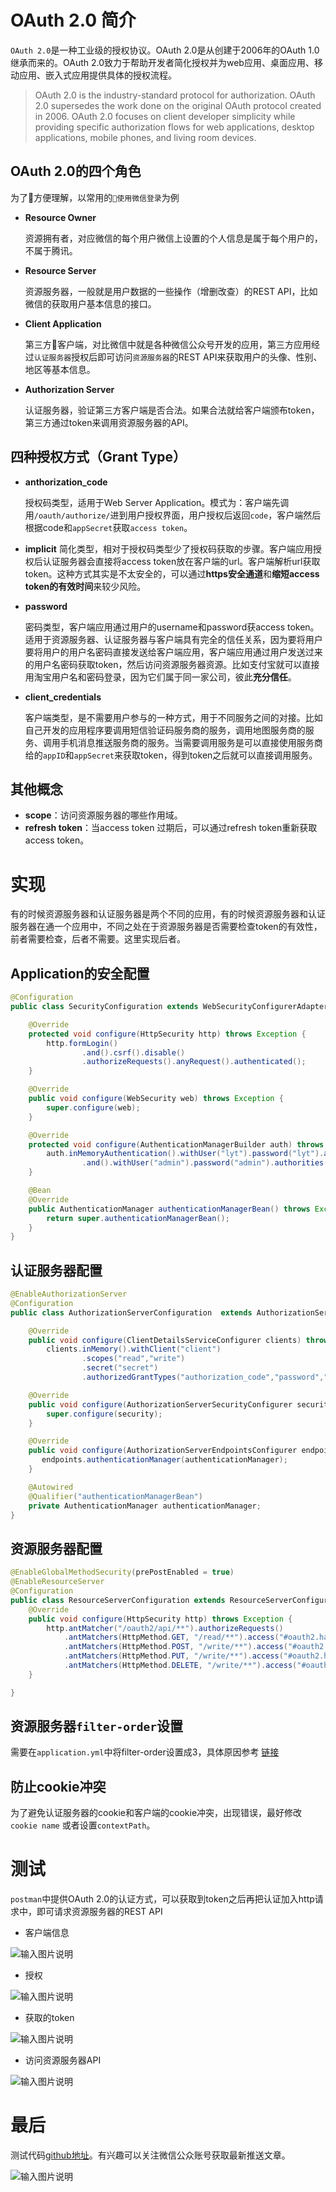 
# OAuth 2.0 简介

`OAuth 2.0`是一种工业级的授权协议。OAuth 2.0是从创建于2006年的OAuth 1.0继承而来的。OAuth 2.0致力于帮助开发者简化授权并为web应用、桌面应用、移动应用、嵌入式应用提供具体的授权流程。

> OAuth 2.0 is the industry-standard protocol for authorization. OAuth 2.0 supersedes the work done on the original OAuth protocol created in 2006. OAuth 2.0 focuses on client developer simplicity while providing specific authorization flows for web applications, desktop applications, mobile phones, and living room devices. 

## OAuth 2.0的四个角色

为了方便理解，以常用的`使用微信登录`为例

* **Resource Owner**

    资源拥有者，对应微信的每个用户微信上设置的个人信息是属于每个用户的，不属于腾讯。

* **Resource Server**

    资源服务器，一般就是用户数据的一些操作（增删改查）的REST API，比如微信的获取用户基本信息的接口。
    
* **Client Application**

    第三方客户端，对比微信中就是各种微信公众号开发的应用，第三方应用经过`认证服务器`授权后即可访问`资源服务器`的REST API来获取用户的头像、性别、地区等基本信息。

* **Authorization Server**

    认证服务器，验证第三方客户端是否合法。如果合法就给客户端颁布token，第三方通过token来调用资源服务器的API。

## 四种授权方式（Grant Type）

* **anthorization_code** 

    授权码类型，适用于Web Server Application。模式为：客户端先调用`/oauth/authorize/`进到用户授权界面，用户授权后返回`code`，客户端然后根据code和`appSecret`获取`access token`。

* **implicit**
    简化类型，相对于授权码类型少了授权码获取的步骤。客户端应用授权后认证服务器会直接将access token放在客户端的url。客户端解析url获取token。这种方式其实是不太安全的，可以通过**https安全通道**和**缩短access token的有效时间**来较少风险。

* **password**

    密码类型，客户端应用通过用户的username和password获access token。适用于资源服务器、认证服务器与客户端具有完全的信任关系，因为要将用户要将用户的用户名密码直接发送给客户端应用，客户端应用通过用户发送过来的用户名密码获取token，然后访问资源服务器资源。比如支付宝就可以直接用淘宝用户名和密码登录，因为它们属于同一家公司，彼此**充分信任**。

* **client_credentials**

    客户端类型，是不需要用户参与的一种方式，用于不同服务之间的对接。比如自己开发的应用程序要调用短信验证码服务商的服务，调用地图服务商的服务、调用手机消息推送服务商的服务。当需要调用服务是可以直接使用服务商给的`appID`和`appSecret`来获取token，得到token之后就可以直接调用服务。
    
## 其他概念

* **scope**：访问资源服务器的哪些作用域。
* **refresh token**：当access token 过期后，可以通过refresh token重新获取access token。

# 实现

有的时候资源服务器和认证服务器是两个不同的应用，有的时候资源服务器和认证服务器在通一个应用中，不同之处在于资源服务器是否需要检查token的有效性，前者需要检查，后者不需要。这里实现后者。

## Application的安全配置

``` java
@Configuration
public class SecurityConfiguration extends WebSecurityConfigurerAdapter {

    @Override
    protected void configure(HttpSecurity http) throws Exception {
        http.formLogin()
                .and().csrf().disable()
                .authorizeRequests().anyRequest().authenticated();
    }

    @Override
    public void configure(WebSecurity web) throws Exception {
        super.configure(web);
    }

    @Override
    protected void configure(AuthenticationManagerBuilder auth) throws Exception {
        auth.inMemoryAuthentication().withUser("lyt").password("lyt").authorities("ROLE_USER")
                .and().withUser("admin").password("admin").authorities("ROLE_ADMIN");
    }

    @Bean
    @Override
    public AuthenticationManager authenticationManagerBean() throws Exception {
        return super.authenticationManagerBean();
    }
}
```

## 认证服务器配置

``` java
@EnableAuthorizationServer
@Configuration
public class AuthorizationServerConfiguration  extends AuthorizationServerConfigurerAdapter {

    @Override
    public void configure(ClientDetailsServiceConfigurer clients) throws Exception {
        clients.inMemory().withClient("client")
                .scopes("read","write")
                .secret("secret")
                .authorizedGrantTypes("authorization_code","password","implicit","client_credentials");}

    @Override
    public void configure(AuthorizationServerSecurityConfigurer security) throws Exception {
        super.configure(security);
    }

    @Override
    public void configure(AuthorizationServerEndpointsConfigurer endpoints) throws Exception {
       endpoints.authenticationManager(authenticationManager);
    }

    @Autowired
    @Qualifier("authenticationManagerBean")
    private AuthenticationManager authenticationManager;
}

```

## 资源服务器配置

``` java
@EnableGlobalMethodSecurity(prePostEnabled = true)
@EnableResourceServer
@Configuration
public class ResourceServerConfiguration extends ResourceServerConfigurerAdapter {
	@Override
	public void configure(HttpSecurity http) throws Exception {
		http.antMatcher("/oauth2/api/**").authorizeRequests()
			.antMatchers(HttpMethod.GET, "/read/**").access("#oauth2.hasScope('read')")
			.antMatchers(HttpMethod.POST, "/write/**").access("#oauth2.hasScope('write')")
			.antMatchers(HttpMethod.PUT, "/write/**").access("#oauth2.hasScope('write')")
			.antMatchers(HttpMethod.DELETE, "/write/**").access("#oauth2.hasScope('write')");
	}

}

```

## 资源服务器`filter-order`设置

需要在`application.yml`中将filter-order设置成3，具体原因参考 [链接](https://github.com/spring-projects/spring-boot/issues/5072)

## 防止cookie冲突
为了避免认证服务器的cookie和客户端的cookie冲突，出现错误，最好修改`cookie name` 或者设置`contextPath`。
# 测试
`postman`中提供OAuth 2.0的认证方式，可以获取到token之后再把认证加入http请求中，即可请求资源服务器的REST API

* 客户端信息

![输入图片说明](https://static.oschina.net/uploads/img/201801/12094230_E1lr.png "在这里输入图片标题")

* 授权

![输入图片说明](https://static.oschina.net/uploads/img/201801/12094247_IZtK.png "在这里输入图片标题")

* 获取的token

![输入图片说明](https://static.oschina.net/uploads/img/201801/12094302_PCXH.png "在这里输入图片标题")



* 访问资源服务器API

![输入图片说明](https://static.oschina.net/uploads/img/201801/12094433_gqlL.png "在这里输入图片标题")




# 最后

测试代码[github地址](https://github.com/liuyatao/spring-security-oauth-sample)。有兴趣可以关注微信公众账号获取最新推送文章。

![输入图片说明](https://static.oschina.net/uploads/img/201801/12094209_OagN.jpg "在这里输入图片标题")
